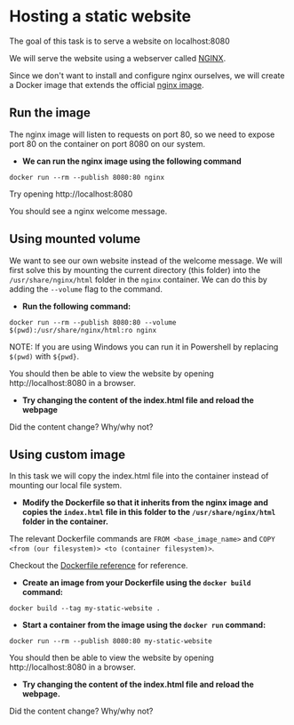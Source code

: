 # Hosting a static website

The goal of this task is to serve a website on localhost:8080

We will serve the website using a webserver called [NGINX](https://www.nginx.com/products/nginx/).

Since we don't want to install and configure nginx ourselves, we will create a Docker image that extends the official [nginx image](https://hub.docker.com/_/nginx).

## Run the image

The nginx image will listen to requests on port 80, so we need to expose port 80 on the container on port 8080 on our system.

- **We can run the nginx image using the following command**
```
docker run --rm --publish 8080:80 nginx
```

Try opening http://localhost:8080

You should see a nginx welcome message.

## Using mounted volume
We want to see our own website instead of the welcome message. We will first solve this by mounting the current directory (this folder) into the `/usr/share/nginx/html` folder in the `nginx` container. We can do this by adding the `--volume` flag to the command.

- **Run the following command:**
```
docker run --rm --publish 8080:80 --volume $(pwd):/usr/share/nginx/html:ro nginx
```

NOTE: If you are using Windows you can run it in Powershell by replacing `$(pwd)` with `${pwd}`.

You should then be able to view the website by opening http://localhost:8080 in a browser.

- **Try changing the content of the index.html file and reload the webpage**

Did the content change? Why/why not?

## Using custom image
In this task we will copy the index.html file into the container instead of mounting our local file system.

- **Modify the Dockerfile so that it inherits from the nginx image and copies the `index.html` file in this folder to the `/usr/share/nginx/html` folder in the container.**

The relevant Dockerfile commands are `FROM <base_image_name>` and `COPY <from (our filesystem)> <to (container filesystem)>`.

Checkout the [Dockerfile reference](https://docs.docker.com/engine/reference/builder/) for reference.


- **Create an image from your Dockerfile using the `docker build` command:**
```
docker build --tag my-static-website .
```

- **Start a container from the image using the `docker run` command:**
```
docker run --rm --publish 8080:80 my-static-website
```

You should then be able to view the website by opening http://localhost:8080 in a browser.

- **Try changing the content of the index.html file and reload the webpage.**

Did the content change? Why/why not?
